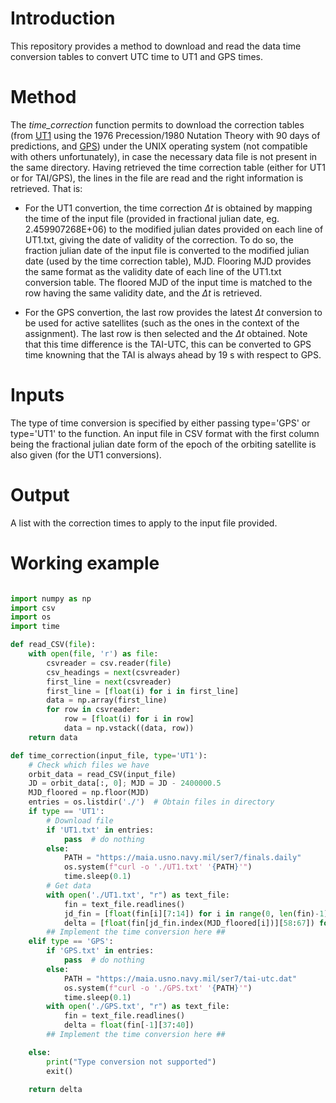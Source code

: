 # Introduction
This repository provides a method to download and read the data time conversion tables to convert UTC time to UT1 and GPS times.

# Method
The _time_correction_ function permits to download the correction tables (from [UT1](https://maia.usno.navy.mil/products/daily.htm) using the 1976 Precession/1980 Nutation Theory with 90 days of predictions, and [GPS](https://maia.usno.navy.mil/products/leap-second)) under the UNIX operating system (not compatible with others unfortunately), in case the necessary data file is not present in the same directory. Having retrieved the time correction table (either for UT1 or for TAI/GPS), the lines in the file are read and the right information is retrieved. That is:

* For the UT1 convertion, the time correction $\Delta t$ is obtained by mapping the time of the input file (provided in fractional julian date, eg. 2.459907268E+06) to the modified julian dates provided on each line of UT1.txt, giving the date of validity of the correction. To do so, the fraction julian date of the input file is converted to the modified julian date (used by the time correction table), MJD. Flooring MJD provides the same format as the validity date of each line of the UT1.txt conversion table. The floored MJD of the input time is matched to the row having the same validity date, and the $\Delta t$ is retrieved.

* For the GPS convertion, the last row provides the latest $\Delta t$ conversion to be used for active satellites (such as the ones in the context of the assignment). The last row is then selected and the $\Delta t$ obtained. Note that this time difference is the TAI-UTC, this can be converted to GPS time knowning that the TAI is always ahead by 19 s with respect to GPS.

# Inputs
The type of time conversion is specified by either passing type='GPS' or type='UT1' to the function. An input file in CSV format with the first column being the fractional julian date form of the epoch of the orbiting satellite is also given (for the UT1 conversions).

# Output
A list with the correction times to apply to the input file provided.

# Working example
``` Python

import numpy as np
import csv
import os
import time

def read_CSV(file):
    with open(file, 'r') as file:
        csvreader = csv.reader(file)
        csv_headings = next(csvreader)
        first_line = next(csvreader)
        first_line = [float(i) for i in first_line]
        data = np.array(first_line)
        for row in csvreader:
            row = [float(i) for i in row]
            data = np.vstack((data, row))
    return data

def time_correction(input_file, type='UT1'):
    # Check which files we have
    orbit_data = read_CSV(input_file)
    JD = orbit_data[:, 0]; MJD = JD - 2400000.5
    MJD_floored = np.floor(MJD)
    entries = os.listdir('./')  # Obtain files in directory
    if type == 'UT1':
        # Download file
        if 'UT1.txt' in entries:
            pass  # do nothing
        else:
            PATH = "https://maia.usno.navy.mil/ser7/finals.daily"
            os.system(f"curl -o './UT1.txt' '{PATH}'")
            time.sleep(0.1)
        # Get data
        with open('./UT1.txt', "r") as text_file:
            fin = text_file.readlines()
            jd_fin = [float(fin[i][7:14]) for i in range(0, len(fin)-1)]  # Not so efficient, investigate something different
            delta = [float(fin[jd_fin.index(MJD_floored[i])][58:67]) for i in range(0, len(MJD))]
        ## Implement the time conversion here ##
    elif type == 'GPS':
        if 'GPS.txt' in entries:
            pass  # do nothing
        else:
            PATH = "https://maia.usno.navy.mil/ser7/tai-utc.dat"
            os.system(f"curl -o './GPS.txt' '{PATH}'")
            time.sleep(0.1)
        with open('./GPS.txt', "r") as text_file:
            fin = text_file.readlines()
            delta = float(fin[-1][37:40])
        ## Implement the time conversion here ##

    else:
        print("Type conversion not supported")
        exit()

    return delta

```
